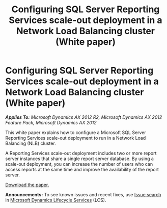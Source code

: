 ﻿---
title: Configuring SQL Server Reporting Services scale-out deployment in a Network Load Balancing cluster (White paper)
TOCTitle: Configuring SQL Server Reporting Services scale-out deployment in a Network Load Balancing cluster (White paper)
ms:assetid: 4f84dee3-b607-4b27-9172-039ec55de16d
ms:mtpsurl: https://technet.microsoft.com/en-us/library/Hh965696(v=AX.60)
ms:contentKeyID: 46332009
ms.date: 04/18/2014
mtps_version: v=AX.60
---

# Configuring SQL Server Reporting Services scale-out deployment in a Network Load Balancing cluster (White paper) 


_**Applies To:** Microsoft Dynamics AX 2012 R2, Microsoft Dynamics AX 2012 Feature Pack, Microsoft Dynamics AX 2012_

This white paper explains how to configure a Microsoft SQL Server Reporting Services scale-out deployment to run in a Network Load Balancing (NLB) cluster.

A Reporting Services scale-out deployment includes two or more report server instances that share a single report server database. By using a scale-out deployment, you can increase the number of users who can access reports at the same time and improve the availability of the report server.

[Download the paper.](http://go.microsoft.com/fwlink/?linkid=248235)

  
**Announcements:** To see known issues and recent fixes, use [Issue search](http://go.microsoft.com/fwlink/?linkid=389258) in [Microsoft Dynamics Lifecycle Services](http://go.microsoft.com/fwlink/?linkid=306505) (LCS).

